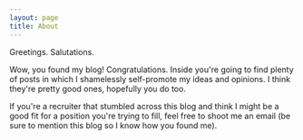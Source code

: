 ```yaml
---
layout: page
title: About
---
```


Greetings. Salutations.

Wow, you found my blog! Congratulations. Inside you're going to find plenty of posts in which I shamelessly self-promote my ideas and opinions.  I think they're pretty good ones, hopefully you do too.

If you're a recruiter that stumbled across this blog and think I might be a good fit for a position you're trying to fill, feel free to shoot me an email (be sure to mention this blog so I know how you found me).

